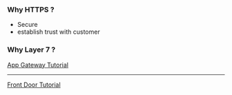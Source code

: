 ### Why HTTPS ? 
- Secure 
- establish trust with customer

### Why Layer 7 ? 


[App Gateway Tutorial](https://docs.microsoft.com/en-us/azure/application-gateway/quick-create-portal)

------
[Front Door Tutorial](https://docs.microsoft.com/en-us/azure/frontdoor/quickstart-create-front-door)
